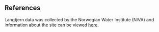 ## References
Langtjern data was collected by the Norwegian Water Institute (NIVA) and information about the site can be viewed [here](http://www.aquamonitor.no/langtjern/).
